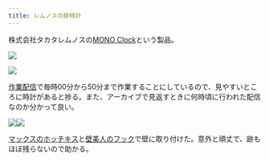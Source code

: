 ```yaml
---
title: レムノスの掛時計
---
```

株式会社タカタレムノスの[MONO Clock](https://www.amazon.co.jp/dp/B004UIT8BK)という製品。

![](https://lh5.googleusercontent.com/kqMYSQ9tUfJfYt1Tf8Jw5QboanRzd2gmFNf1I0I8BCfZ3mXITSjaHUo3Rcs0MJGYxw_Tm8HBocmzjh6wIStBAxQXJZBa7LTLU6ayMDxOqoPB9zc5yMXzl4hyUfNtRhQxHZEWL1D4OA65HXcpQYSLNQ)

![](https://lh6.googleusercontent.com/RSLuyf8xgs71iSrJLGi8HaneoATmSNGn5ifZD_AJHOg97LN7qSJZ8s34QXbtVtuAI6EgAFXkXCvH8WVuwt3EyPOgdETUtDSd7DvasWVNseamPG6iqXmejOH3X6Lbf1iLCbu6v7NN__myDmnY8RpRxQ)

[作業配信](https://www.youtube.com/channel/UC5s-KpSDGzxWPWNv94PnJHw)で毎時00分から50分まで作業することにしているので、見やすいところに時計があると捗る。また、アーカイブで見返すときに何時頃に行われた配信なのか分かって良い。

![](https://lh4.googleusercontent.com/U6sOKk6L3U-oI1RzTPQ2yeMeOR_8zamsvX3qa6BBhZmm9E0kDeuHQUah9nS_VbA2jn6-qvsYdRZhDDXeWm_w23W9Ca9_pQmJ0rQY2mqTbrHZ3eIt-Cgaz-V0uGZWom1eD-OPtbGQxgK0hOGRQ99j4Q)![](https://lh4.googleusercontent.com/OIL_BNVCT8TZ6PrFhybmY5oH1G49BWtrNxoc5Sd6-zNzUR5XtxUN87CS4eEiGM_hvdKrQDrs1HdXABcIwPGsysOofmwUi9cb9IvTdQZlKh9JoxTw-9C3Cx1ElipypkBIbXG8nl7C-qP2I1zqZ85HZw)

[マックスのホッチキス](https://www.amazon.co.jp/dp/B000O9WRWG)と[壁美人のフック](https://www.amazon.co.jp/dp/B00CU78TDG)で壁に取り付けた。意外と頑丈で、跡もほぼ残らないので助かる。

